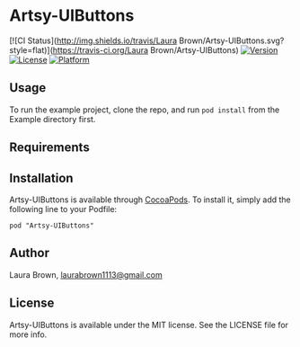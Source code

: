 # Artsy-UIButtons

[![CI Status](http://img.shields.io/travis/Laura Brown/Artsy-UIButtons.svg?style=flat)](https://travis-ci.org/Laura Brown/Artsy-UIButtons)
[![Version](https://img.shields.io/cocoapods/v/Artsy-UIButtons.svg?style=flat)](http://cocoadocs.org/docsets/Artsy-UIButtons)
[![License](https://img.shields.io/cocoapods/l/Artsy-UIButtons.svg?style=flat)](http://cocoadocs.org/docsets/Artsy-UIButtons)
[![Platform](https://img.shields.io/cocoapods/p/Artsy-UIButtons.svg?style=flat)](http://cocoadocs.org/docsets/Artsy-UIButtons)

## Usage

To run the example project, clone the repo, and run `pod install` from the Example directory first.

## Requirements

## Installation

Artsy-UIButtons is available through [CocoaPods](http://cocoapods.org). To install
it, simply add the following line to your Podfile:

    pod "Artsy-UIButtons"

## Author

Laura Brown, laurabrown1113@gmail.com

## License

Artsy-UIButtons is available under the MIT license. See the LICENSE file for more info.

